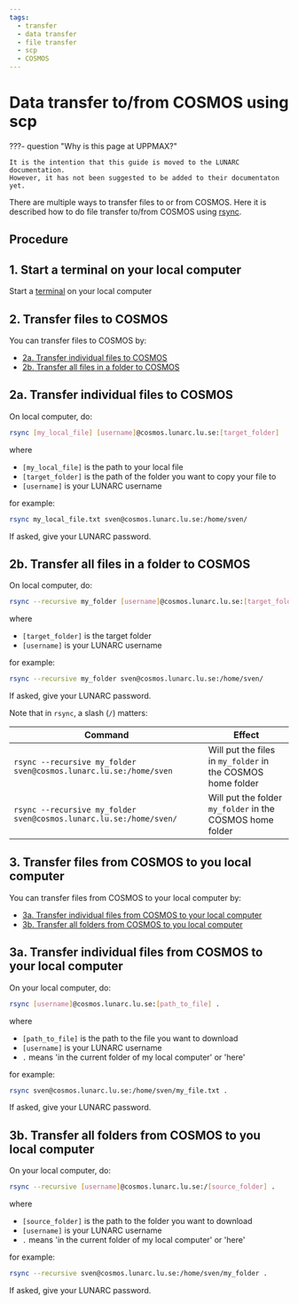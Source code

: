 ```yaml
---
tags:
  - transfer
  - data transfer
  - file transfer
  - scp
  - COSMOS
---
```


# Data transfer to/from COSMOS using scp

???- question "Why is this page at UPPMAX?"

    It is the intention that this guide is moved to the LUNARC documentation.
    However, it has not been suggested to be added to their documentaton
    yet.

There are multiple ways to transfer files to or from COSMOS.
Here it is described how to do file transfer to/from COSMOS
using [rsync](../software/scp.md).

## Procedure

## 1. Start a terminal on your local computer

Start a [terminal](../software/terminal.md) on your local computer

## 2. Transfer files to COSMOS

You can transfer files to COSMOS by:

- [2a. Transfer individual files to COSMOS](#2a-transfer-individual-files-to-cosmos)
- [2b. Transfer all files in a folder to COSMOS](#2b-transfer-all-files-in-a-folder-to-cosmos)

## 2a. Transfer individual files to COSMOS

On local computer, do:

```bash
rsync [my_local_file] [username]@cosmos.lunarc.lu.se:[target_folder]
```

where

- `[my_local_file]` is the path to your local file
- `[target_folder]` is the path of the folder you want to copy your file to
- `[username]` is your LUNARC username

for example:

```bash
rsync my_local_file.txt sven@cosmos.lunarc.lu.se:/home/sven/
```

If asked, give your LUNARC password.

## 2b. Transfer all files in a folder to COSMOS

On local computer, do:

```bash
rsync --recursive my_folder [username]@cosmos.lunarc.lu.se:[target_folder]
```

where

- `[target_folder]` is the target folder
- `[username]` is your LUNARC username

for example:

```bash
rsync --recursive my_folder sven@cosmos.lunarc.lu.se:/home/sven/
```

If asked, give your LUNARC password.

Note that in `rsync`, a slash (`/`) matters:

Command                                                            |Effect
-------------------------------------------------------------------|------------------------------------------------------------
`rsync --recursive my_folder sven@cosmos.lunarc.lu.se:/home/sven` |Will put the files in `my_folder` in the COSMOS home folder
`rsync --recursive my_folder sven@cosmos.lunarc.lu.se:/home/sven/`|Will put the folder `my_folder` in the COSMOS home folder

## 3. Transfer files from COSMOS to you local computer

You can transfer files from COSMOS to your local computer by:

- [3a. Transfer individual files from COSMOS to your local computer](#3a-transfer-individual-files-from-cosmos-to-your-local-computer)
- [3b. Transfer all folders from COSMOS to you local computer](#3b-transfer-all-folders-from-cosmos-to-you-local-computer)

## 3a. Transfer individual files from COSMOS to your local computer

On your local computer, do:

```bash
rsync [username]@cosmos.lunarc.lu.se:[path_to_file] .
```

where

- `[path_to_file]` is the path to the file you want to download
- `[username]` is your LUNARC username
- `.` means 'in the current folder of my local computer' or 'here'

for example:

```bash
rsync sven@cosmos.lunarc.lu.se:/home/sven/my_file.txt .
```

If asked, give your LUNARC password.

## 3b. Transfer all folders from COSMOS to you local computer

On your local computer, do:

```bash
rsync --recursive [username]@cosmos.lunarc.lu.se:/[source_folder] .
```

where

- `[source_folder]` is the path to the folder you want to download
- `[username]` is your LUNARC username
- `.` means 'in the current folder of my local computer' or 'here'

for example:

```bash
rsync --recursive sven@cosmos.lunarc.lu.se:/home/sven/my_folder .
```

If asked, give your LUNARC password.
